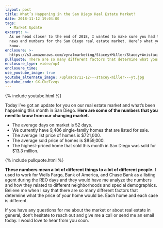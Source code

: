 ```yaml
---
layout: post
title: What’s Happening in the San Diego Real Estate Market?
date: 2018-11-12 19:04:00
tags:
  - Market Update
excerpt: >-
  As we head closer to the end of 2018, I wanted to make sure you had the latest
  news and numbers for the San Diego real estate market. Here’s what you need to
  know.
enclosure: >-
  https://s3.amazonaws.com/vyralmarketing/Stacey+Miller/Stacey+Anistacia+Miller-+Whats+Happening+in+the+San+Diego+Real+Estate+Market%253F.mp4
pullquote: There are so many different factors that determine what your home is worth.
enclosure_type: video/mp4
enclosure_time:
use_youtube_image: true
youtube_alternate_image: /uploads/11-12---stacey-miller---yt.jpg
youtube_code: GX-CkeTzzqs
---
```


{% include youtube.html %}

Today I’ve got an update for you on our real estate market and what’s been happening this month in San Diego. **Here are some of the numbers that you need to know from our changing market.**

* The average days on market is 52 days.
* We currently have 9,486 single-family homes that are listed for sale.
* The average list price of homes is $721,000.
* The average sold price of homes is $859,000.
* The highest-priced home that sold this month in San Diego was sold for $13.3 million.

{% include pullquote.html %}

**These numbers mean a lot of different things to a lot of different people.** I used to work for Wells Fargo, Bank of America, and Chase Bank as a listing agent during the REO days and they would have me analyze the numbers and how they related to different neighborhoods and special demographics. Believe me when I say that there are so many different factors that determine what the price of your home would be. Each home and each case is different.

If you have any questions for me about the market or about real estate in general, don’t hesitate to reach out and give me a call or send me an email today. I would love to hear from you soon.